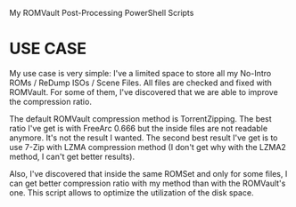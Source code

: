 My ROMVault Post-Processing PowerShell Scripts

# USE CASE
My use case is very simple: I've a limited space to store all my No-Intro ROMs / ReDump ISOs / Scene Files.
All files are checked and fixed with ROMVault. For some of them, I've discovered that we are able to improve the compression ratio.

The default ROMVault compression method is TorrentZipping.
The best ratio I've get is with FreeArc 0.666 but the inside files are not readable anymore. It's not the result I wanted.
The second best result I've get is to use 7-Zip with LZMA compression method (I don't get why with the LZMA2 method, I can't get better results).

Also, I've discovered that inside the same ROMSet and only for some files, I can get better compression ratio with my method than with the ROMVault's one.
This script allows to optimize the utilization of the disk space.
